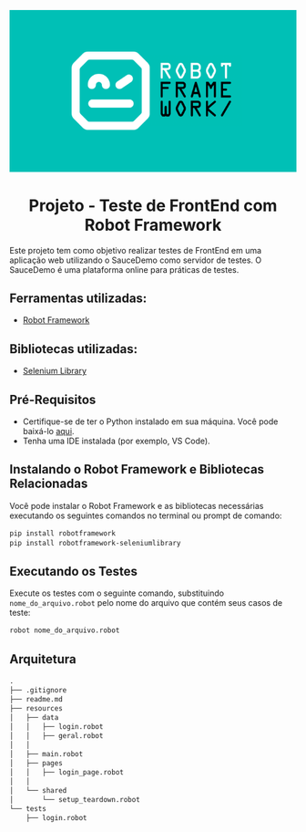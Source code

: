 <p align="center">
  <img src="image-1.png" alt="Alt Text">
</p>
<div align="center">

  <h1>Projeto - Teste de FrontEnd com Robot Framework</h1>
</div>

Este projeto tem como objetivo realizar testes de FrontEnd em uma aplicação web utilizando o SauceDemo como servidor de testes. O SauceDemo é uma plataforma online para práticas de testes.

## Ferramentas utilizadas:
- [Robot Framework](https://robotframework.org/robotframework/ "Robot Framework")

## Bibliotecas utilizadas:

- [Selenium Library](https://robotframework.org/SeleniumLibrary/SeleniumLibrary.html "Selenium Library")

## Pré-Requisitos
- Certifique-se de ter o Python instalado em sua máquina. Você pode baixá-lo [aqui](https://www.python.org/downloads/ "Python Download").
- Tenha uma IDE instalada (por exemplo, VS Code).

## Instalando o Robot Framework e Bibliotecas Relacionadas
Você pode instalar o Robot Framework e as bibliotecas necessárias executando os seguintes comandos no terminal ou prompt de comando:

```bash
pip install robotframework
pip install robotframework-seleniumlibrary
```

## Executando os Testes
Execute os testes com o seguinte comando, substituindo `nome_do_arquivo.robot` pelo nome do arquivo que contém seus casos de teste:

```bash
robot nome_do_arquivo.robot
```
## Arquitetura
```
.
├── .gitignore
├── readme.md
├── resources
│   ├── data
│   │   ├── login.robot
│   │   ├── geral.robot
│   │
│   ├── main.robot
│   ├── pages
│   │   ├── login_page.robot
│   │ 
│   └── shared
│       └── setup_teardown.robot
└── tests
    ├── login.robot
```

